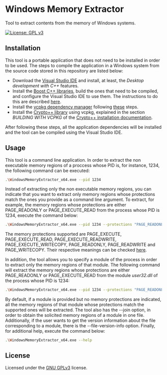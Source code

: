 # Windows Memory Extractor
Tool to extract contents from the memory of Windows systems. 

[![License: GPL v3](https://img.shields.io/badge/License-GPLv3-blue.svg)](https://www.gnu.org/licenses/gpl-3.0)

## Installation
This tool is a portable application that does not need to be installed in order to be used. The steps to compile the application in a Windows system from the source code stored in this repository are listed below:

* Download the [Visual Studio IDE](https://visualstudio.microsoft.com/) and install, at least, the *Desktop development with C++* features.
* Install the [Boost C++ libraries](https://www.boost.org/), build the ones that need to be compiled, and configure the Visual Studio IDE to use them. The instructions to do this are described [here](https://www.boost.org/doc/libs/1_76_0/more/getting_started/windows.html).
* Install the [vcpkg dependency manager](https://github.com/Microsoft/vcpkg/) following [these](https://github.com/Microsoft/vcpkg/#quick-start-windows) steps.
* Install the [Crypto++ library](https://www.cryptopp.com/) using vcpkg, explained in the section *BUILDING WITH VCPKG* of the [Crypto++ installation documentation](https://github.com/weidai11/cryptopp/blob/master/Install.txt).

After following these steps, all the application dependencies will be installed and the tool can be compiled using the Visual Studio IDE.

## Usage
This tool is a command line application. In order to extract the non executable memory regions of a proccess whose PID is, for instance, 1234, the following command can be executed:

```bash
.\WindowsMemoryExtractor_x64.exe --pid 1234 
```

Instead of extracting only the non executable memory regions, you can indicate that you want to extract only memory regions whose protections match the ones you provide as a command line argument. To extract, for example, the memory regions whose protections are either PAGE_READONLY or PAGE_EXECUTE_READ from the process whose PID is 1234, execute the command below:

```bash
.\WindowsMemoryExtractor_x64.exe --pid 1234 --protections "PAGE_READONLY PAGE_EXECUTE_READ"
```

The memory protections supported are PAGE_EXECUTE, PAGE_EXECUTE_READ, PAGE_EXECUTE_READWRITE, PAGE_EXECUTE_WRITECOPY, PAGE_READONLY, PAGE_READWRITE and PAGE_WRITECOPY. Their respective meanings can be checked [here](https://docs.microsoft.com/en-us/windows/win32/memory/memory-protection-constants).

In addition, the tool allows you to specify a module of the process in order to extract only the memory regions of that module. The following command will extract the memory regions whose protections are either PAGE_READONLY or PAGE_EXECUTE_READ from the module *user32.dll* of the process whose PID is 1234:

```bash
.\WindowsMemoryExtractor_x64.exe --pid 1234 --protections "PAGE_READONLY PAGE_EXECUTE_READ" --module user32.dll
```

By default, if a module is provided but no memory protections are indicated, all the memory regions of that module whose protections match the supported ones will be extracted. The tool also has the --join option, in order to obtain the solicited memory regions of a module in one file. Additionally, if the user wants to get the version information about the file corresponding to a module, there is the --file-version-info option. Finally, for additional help, execute the command below:

```bash
.\WindowsMemoryExtractor_x64.exe --help
```

## License

Licensed under the [GNU GPLv3](LICENSE) license.
